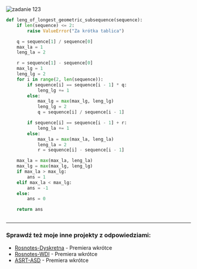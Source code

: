 <picture>
  <source srcset="../../srt/zbior_zadan/123.png" media="(prefers-color-scheme: light)">
  <source srcset="../../srt/zbior_zadan/black_123.png" media="(prefers-color-scheme: dark)">
  <img src="../../srt/zbior_zadan/black_123.png" alt="zadanie 123">
</picture>

```python
def leng_of_longest_geometric_subsequence(sequence):
    if len(sequence) <= 2:
        raise ValueError("Za krótka tablica")

    q = sequence[1] / sequence[0]
    max_la = 1
    leng_la = 2

    r = sequence[1] - sequence[0]
    max_lg = 1
    leng_lg = 2
    for i in range(2, len(sequence)):
        if sequence[i] == sequence[i - 1] * q:
            leng_lg += 1
        else:
            max_lg = max(max_lg, leng_lg)
            leng_lg = 2
            q = sequence[i] / sequence[i - 1]

        if sequence[i] == sequence[i - 1] + r:
            leng_la += 1
        else:
            max_la = max(max_la, leng_la)
            leng_la = 2
            r = sequence[i] - sequence[i - 1]

    max_la = max(max_la, leng_la)
    max_lg = max(max_lg, leng_lg)
    if max_la > max_lg:
        ans = 1
    elif max_la < max_lg:
        ans = -1
    else:
        ans = 0

    return ans



```

---
### Sprawdź też moje inne projekty z odpowiedziami:
- [Rosnotes-Dyskretna](https://github.com/kamilGie/Rosnotes-Dyskretna) - Premiera wkrótce
- [Rosnotes-WDI](https://github.com/kamilGie/Rosnotes-WDI) - Premiera wkrótce
- [ASRT-ASD](https://github.com/kamilGie/Rosnotes-Dyskretna) - Premiera wkrótce
